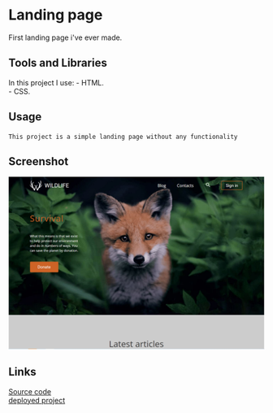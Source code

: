 # Landing page
 First landing page i've ever made.
## Tools and Libraries
 In this project I use:
    - HTML.<br/>
    - CSS.<br/>

## Usage
    This project is a simple landing page without any functionality

## Screenshot
 ![img.png](img.png)
## Links
[Source code](https://github.com/mikitapapok/wildlife/tree/wildlife)
<br/>
[deployed project](https://mikitapapok.github.io/wildlife/)

